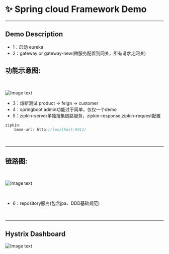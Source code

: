 # :sparkles: Spring cloud Framework Demo

***
##  Demo Description </br>
+ 1：启动 eureka
+ 2：gateway or gateway-new(微服务配置到网关，所有请求走网关) 

## 功能示意图:
</br>

![Image text](https://github.com/yugenhai108/spring-cloud/blob/master/gateway-auth.png)

+ 3：熔断测试 product -> feign -> customer
+ 4：springboot admin功能过于简单，仅仅一个demo
+ 5：zipkin-server单独搜集链路服务，zipkin-response,zipkin-request配置
```java
zipkin:
    base-url: http://localhost:9411/
```
</br>

***

## 链路图:
</br>

![Image text](https://github.com/yugenhai108/spring-cloud/blob/master/zipkin-detail.png)

</br>

+ 6：repository服务(包含jpa、DDD基础规范)
</br>

***

## Hystrix Dashboard </br> 

![Image text](https://github.com/yugenhai108/spring-cloud/blob/master/dashboard.png)

